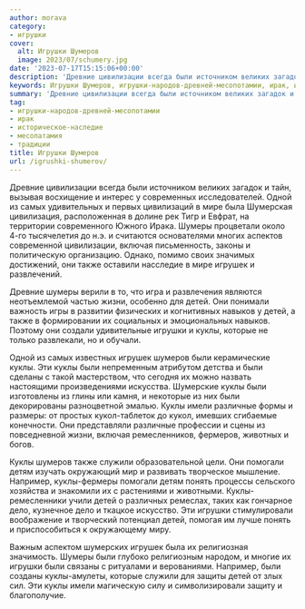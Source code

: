 ```yaml
---
author: morava
category:
- игрушки
cover:
  alt: Игрушки Шумеров
  image: 2023/07/schumery.jpg
date: '2023-07-17T15:15:06+00:00'
description: 'Древние цивилизации всегда были источником великих загадок и тайн, вызывая восхищение и интерес у современных исследователей. Одной из самых удивительных...'
keywords: Игрушки Шумеров, игрушки-народов-древней-месопотамии, ирак, историческое-наследие, месопатамия, традиции, куклы, детей, шумеры, также, игрушек, игрушки, древние, цивилизации, одной, самых, мире, включая, жизни, навыков, которые
summary: 'Древние цивилизации всегда были источником великих загадок и тайн, вызывая восхищение и интерес у современных исследователей. Одной из самых удивительных...'
tag:
- игрушки-народов-древней-месопотамии
- ирак
- историческое-наследие
- месопатамия
- традиции
title: Игрушки Шумеров
url: /igrushki-shumerov/
---
```


Древние цивилизации всегда были источником великих загадок и тайн, вызывая восхищение и интерес у современных исследователей. Одной из самых удивительных и первых цивилизаций в мире была Шумерская цивилизация, расположенная в долине рек Тигр и Евфрат, на территории современного Южного Ирака. Шумеры процветали около 4-го тысячелетия до н.э. и считаются основателями многих аспектов современной цивилизации, включая письменность, законы и политическую организацию. Однако, помимо своих значимых достижений, они также оставили насследие в мире игрушек и развлечений.

Древние шумеры верили в то, что игра и развлечения являются неотъемлемой частью жизни, особенно для детей. Они понимали важность игры в развитии физических и когнитивных навыков у детей, а также в формировании их социальных и эмоциональных навыков. Поэтому они создали удивительные игрушки и куклы, которые не только развлекали, но и обучали.

Одной из самых известных игрушек шумеров были керамические куклы. Эти куклы были непременным атрибутом детства и были сделаны с такой мастерством, что сегодня их можно назвать настоящими произведениями искусства. Шумерские куклы были изготовлены из глины или камня, и некоторые из них были декорированы разноцветной эмалью. Куклы имели различные формы и размеры: от простых кукол-таблеток до кукол, имевших сгибаемые конечности. Они представляли различные профессии и сцены из повседневной жизни, включая ремесленников, фермеров, животных и богов.

Куклы шумеров также служили образовательной цели. Они помогали детям изучать окружающий мир и развивать творческое мышление. Например, куклы-фермеры помогали детям понять процессы сельского хозяйства и знакомили их с растениями и животными. Куклы-ремесленники учили детей о различных ремеслах, таких как гончарное дело, кузнечное дело и ткацкое искусство. Эти игрушки стимулировали воображение и творческий потенциал детей, помогая им лучше понять и приспособиться к окружающему миру.

Важным аспектом шумерских игрушек была их религиозная значимость. Шумеры были глубоко религиозным народом, и многие их игрушки были связаны с ритуалами и верованиями. Например, были созданы куклы-амулеты, которые служили для защиты детей от злых сил. Эти куклы имели магическую силу и символизировали защиту и благополучие.